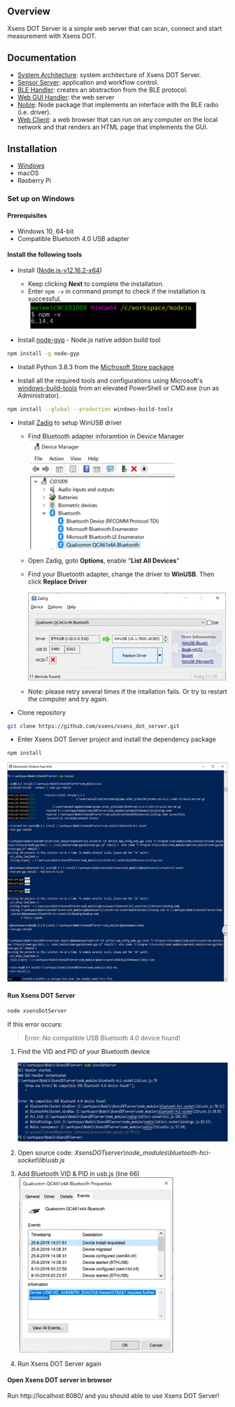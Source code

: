 ## Overview
Xsens DOT Server is a simple web server that can scan, connect and start measurement with Xsens DOT.

## Documentation
* [System Architecture](documentation/XsensDOTServer-SystemArchitecture.pdf): system architecture of Xsens DOT Server.
* [Sensor Server](documentation/XsensDOTServer-SensorServer.pdf): application and workflow control.
* [BLE Handler](documentation/XsensDOTServer-BLEHandler.pdf): creates an abstraction from the BLE protocol.
* [Web GUI Handler](documentation/XsensDOTServer-WebGUIHandler.pdf): the web server
* [Noble](https://github.com/noble/noble): Node package that implements an interface with the BLE radio (i.e. driver).
* [Web Client](documentation/XsensDOTServerWebClient.pdf): a web browser that can run on any computer on the local network and that renders an HTML page that implements the GUI.

## Installation
* [Windows](#windows)
* macOS
* Rasberry Pi

### Set up on Windows
#### Prerequisites
* Windows 10, 64-bit
* Compatible Bluetooth 4.0 USB adapter

#### Install the following tools
* Install ([Node.js-v12.16.2-x64](https://nodejs.org/download/release/v12.16.2/node-v12.16.2-x64.msi))
  * Keep clicking **Next** to complete the installation.
  * Enter `npm -v` in command prompt to check if the installation is successful.<br>
&nbsp;<img height="60" src="images/image002.gif"/>

* Install [node-gyp](https://github.com/nodejs/node-gyp#installation) - Node.js native addon build tool
```sh
npm install -g node-gyp
```
* Install Python 3.8.3 from the [Micfrosoft Store package](https://docs.python.org/3/using/windows.html#the-microsoft-store-package) 

* Install all the required tools and configurations using Microsoft's [windows-build-tools](https://github.com/felixrieseberg/windows-build-tools) from an elevated PowerShell or CMD.exe (run as Administrator).
```sh
npm install --global --production windows-build-tools
```

* Install [Zadig](https://zadig.akeo.ie/) to setup WinUSB driver
  * Find Bluetooth adapter inforamtion in Device Manager <br>
&nbsp;<img height="250" src="images/image006.gif"/>
  * Open Zadig, goto **Options**, enable "**List All Devices**"
  * Find your Bluetooth adapter, change the driver to **WinUSB**. Then click **Replace Driver** <br>
&nbsp;<img height="200" src="images/image007.gif"/>

  * Note: please retry several times if the intallation fails. Or try to restart the computer and try again. 
* Clone repository
```sh 
git clone https://github.com/xsens/xsens_dot_server.git
```
* Enter Xsens DOT Server project and install the dependency package
```sh
npm install
```
<img height="500" src="images/image009.gif"/>

#### Run Xsens DOT Server
```sh
node xsensDotServer
```
If this error occurs:
> Error: No compatible USB Bluetooth 4.0 device found!
1. Find the VID and PID of your Bluetooth device<br>
&nbsp;<img height="180" src="images/image010.gif"/>

2. Open source code: *XsensDOTserver\node_modules\bluetooth-hci-socket\lib\usb.js*


3. Add Bluetooth VID & PID in usb.js (line 66)<br>
&nbsp;<img height="400" src="images/image011.gif"/>


4. Run Xsens DOT Server again

#### Open Xsens DOT server in browser
Run http://localhost:8080/ and you should able to use Xsens DOT Server!

